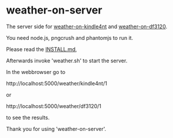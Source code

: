 weather-on-server
=================

The server side for [weather-on-kindle4nt](https://github.com/ufuchs/weather-on-kindle4nt/releases) and [weather-on-df3120](https://github.com/ufuchs/weather-on-df3120/blob/master/README.md).

You need node.js, pngcrush and phantomjs to run it.

Please read the [INSTALL.md](https://github.com/ufuchs/weather-on-server/blob/master/INSTALL.md),

Afterwards invoke 'weather.sh' to start the server.

In the webbrowser go to

http://localhost:5000/weather/kindle4nt/1

or

http://localhost:5000/weather/df3120/1

to see the results.

Thank you for using 'weather-on-server'.
